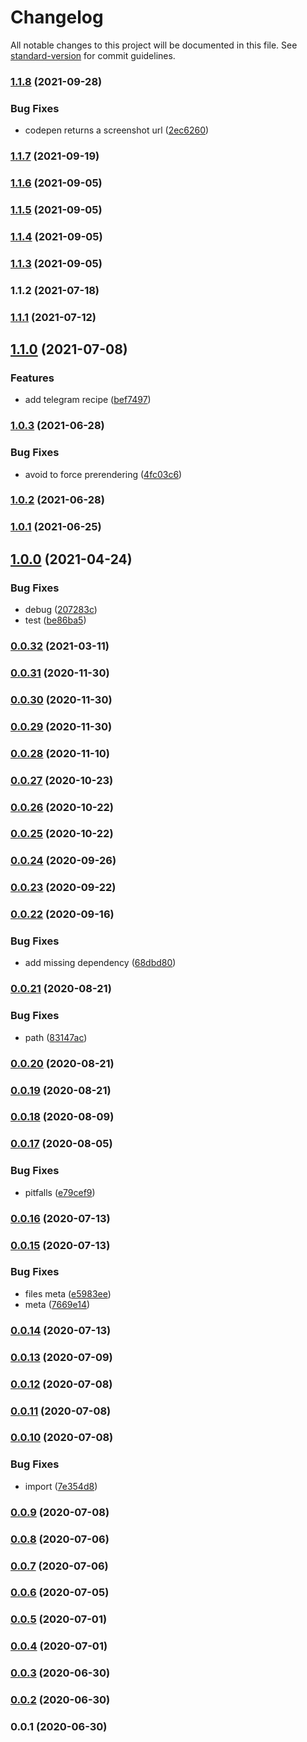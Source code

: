 # Changelog

All notable changes to this project will be documented in this file. See [standard-version](https://github.com/conventional-changelog/standard-version) for commit guidelines.

### [1.1.8](https://github.com/microlinkhq/recipes/compare/v1.1.7...v1.1.8) (2021-09-28)


### Bug Fixes

* codepen returns a screenshot url ([2ec6260](https://github.com/microlinkhq/recipes/commit/2ec626061455b8ab2a92f904902a943a41d82d5f))

### [1.1.7](https://github.com/microlinkhq/recipes/compare/v1.1.6...v1.1.7) (2021-09-19)

### [1.1.6](https://github.com/microlinkhq/recipes/compare/v1.1.5...v1.1.6) (2021-09-05)

### [1.1.5](https://github.com/microlinkhq/recipes/compare/v1.1.4...v1.1.5) (2021-09-05)

### [1.1.4](https://github.com/microlinkhq/recipes/compare/v1.1.3...v1.1.4) (2021-09-05)

### [1.1.3](https://github.com/microlinkhq/recipes/compare/v1.1.2...v1.1.3) (2021-09-05)

### 1.1.2 (2021-07-18)

### [1.1.1](https://github.com/microlinkhq/recipes/compare/v1.1.0...v1.1.1) (2021-07-12)

## [1.1.0](https://github.com/microlinkhq/recipes/compare/v1.0.3...v1.1.0) (2021-07-08)


### Features

* add telegram recipe ([bef7497](https://github.com/microlinkhq/recipes/commit/bef749799a47a5f004e1e2bca592916cce04fa08))

### [1.0.3](https://github.com/microlinkhq/recipes/compare/v1.0.2...v1.0.3) (2021-06-28)


### Bug Fixes

* avoid to force prerendering ([4fc03c6](https://github.com/microlinkhq/recipes/commit/4fc03c6c19bf97a8eaafeb6c1d0d4ffb42723c46))

### [1.0.2](https://github.com/microlinkhq/recipes/compare/v1.0.1...v1.0.2) (2021-06-28)

### [1.0.1](https://github.com/microlinkhq/recipes/compare/v1.0.0...v1.0.1) (2021-06-25)

## [1.0.0](https://github.com/microlinkhq/recipes/compare/v0.0.32...v1.0.0) (2021-04-24)


### Bug Fixes

* debug ([207283c](https://github.com/microlinkhq/recipes/commit/207283cc1bdbc5aa26f222fee2af6899eab76fde))
* test ([be86ba5](https://github.com/microlinkhq/recipes/commit/be86ba548c3b386ef7e6a2f4f5ec4f49faf3e2a0))

### [0.0.32](https://github.com/microlinkhq/recipes/compare/v0.0.31...v0.0.32) (2021-03-11)

### [0.0.31](https://github.com/microlinkhq/recipes/compare/v0.0.30...v0.0.31) (2020-11-30)

### [0.0.30](https://github.com/microlinkhq/recipes/compare/v0.0.29...v0.0.30) (2020-11-30)

### [0.0.29](https://github.com/microlinkhq/recipes/compare/v0.0.28...v0.0.29) (2020-11-30)

### [0.0.28](https://github.com/microlinkhq/recipes/compare/v0.0.27...v0.0.28) (2020-11-10)

### [0.0.27](https://github.com/microlinkhq/recipes/compare/v0.0.26...v0.0.27) (2020-10-23)

### [0.0.26](https://github.com/microlinkhq/recipes/compare/v0.0.25...v0.0.26) (2020-10-22)

### [0.0.25](https://github.com/microlinkhq/recipes/compare/v0.0.24...v0.0.25) (2020-10-22)

### [0.0.24](https://github.com/microlinkhq/recipes/compare/v0.0.23...v0.0.24) (2020-09-26)

### [0.0.23](https://github.com/microlinkhq/recipes/compare/v0.0.22...v0.0.23) (2020-09-22)

### [0.0.22](https://github.com/microlinkhq/recipes/compare/v0.0.21...v0.0.22) (2020-09-16)


### Bug Fixes

* add missing dependency ([68dbd80](https://github.com/microlinkhq/recipes/commit/68dbd80335a5aa3736b630256d23f85dedbabad1))

### [0.0.21](https://github.com/microlinkhq/recipes/compare/v0.0.20...v0.0.21) (2020-08-21)


### Bug Fixes

* path ([83147ac](https://github.com/microlinkhq/recipes/commit/83147ac9a2af6d8f7ab4c273ec7e8d78d326aa23))

### [0.0.20](https://github.com/microlinkhq/recipes/compare/v0.0.19...v0.0.20) (2020-08-21)

### [0.0.19](https://github.com/microlinkhq/recipes/compare/v0.0.18...v0.0.19) (2020-08-21)

### [0.0.18](https://github.com/microlinkhq/recipes/compare/v0.0.17...v0.0.18) (2020-08-09)

### [0.0.17](https://github.com/microlinkhq/recipes/compare/v0.0.16...v0.0.17) (2020-08-05)


### Bug Fixes

* pitfalls ([e79cef9](https://github.com/microlinkhq/recipes/commit/e79cef952f83a13440391194d16d6d44c8841e8e))

### [0.0.16](https://github.com/microlinkhq/recipes/compare/v0.0.15...v0.0.16) (2020-07-13)

### [0.0.15](https://github.com/microlinkhq/recipes/compare/v0.0.14...v0.0.15) (2020-07-13)


### Bug Fixes

* files meta ([e5983ee](https://github.com/microlinkhq/recipes/commit/e5983eeede35e2029274d9b32cd606efe73bd511))
* meta ([7669e14](https://github.com/microlinkhq/recipes/commit/7669e14748f7632cd69c90f23071bf76bb1b817a))

### [0.0.14](http://github.com///compare/v0.0.13...v0.0.14) (2020-07-13)

### [0.0.13](http://github.com///compare/v0.0.12...v0.0.13) (2020-07-09)

### [0.0.12](http://github.com///compare/v0.0.11...v0.0.12) (2020-07-08)

### [0.0.11](http://github.com///compare/v0.0.10...v0.0.11) (2020-07-08)

### [0.0.10](http://github.com///compare/v0.0.9...v0.0.10) (2020-07-08)


### Bug Fixes

* import ([7e354d8](http://github.com///commit/7e354d8f7eeef2c63201c0dbe129a8f4f654ffbd))

### [0.0.9](http://github.com///compare/v0.0.8...v0.0.9) (2020-07-08)

### [0.0.8](http://github.com///compare/v0.0.7...v0.0.8) (2020-07-06)

### [0.0.7](http://github.com///compare/v0.0.6...v0.0.7) (2020-07-06)

### [0.0.6](http://github.com///compare/v0.0.5...v0.0.6) (2020-07-05)

### [0.0.5](http://github.com///compare/v0.0.4...v0.0.5) (2020-07-01)

### [0.0.4](http://github.com///compare/v0.0.3...v0.0.4) (2020-07-01)

### [0.0.3](http://github.com///compare/v0.0.2...v0.0.3) (2020-06-30)

### [0.0.2](http://github.com///compare/v0.0.1...v0.0.2) (2020-06-30)

### 0.0.1 (2020-06-30)
